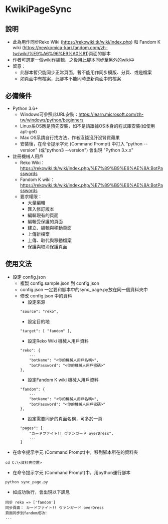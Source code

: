 # KwikiPageSync

## 說明
* 此為用作同步Reko Wiki (https://rekowiki.tk/wiki/index.php) 和 Fandom K wiki (https://newkomica-kari.fandom.com/zh-tw/wiki/%E9%A6%96%E9%A0%81)頁面的腳本
* 作者可選定一個wiki作編輯，之後用此腳本同步至另外的wiki中
* 留意：
    * 此腳本暫只能同步正常頁面，暫不能用作同步模版、分頁、或是檔案
    * 如頁面中有檔案，此腳本不能同時更新頁面中的檔案

## 必備條件
* Python 3.6+    
    * Windows可參照此URL安裝：https://learn.microsoft.com/zh-tw/windows/python/beginners
    * Linux系OS應是預先安裝，如不是請跟據OS本身的程式庫安裝(如使用apt-get)
    * Max OS系請自行找方法，作者沒錢沒肝沒腎買蘋果
    * 安裝後，在命令提示字元 (Command Prompt) 中打入 "python --version" (或"python3 --version") 會出現 "Python 3.x.x"
* 註冊機械人用戶    
    * Reko Wiki：https://rekowiki.tk/wiki/index.php/%E7%89%B9%E6%AE%8A:BotPasswords
    * Fandom K wiki：https://rekowiki.tk/wiki/index.php/%E7%89%B9%E6%AE%8A:BotPasswords
    * 要求權限：
        * 大量編輯
        * 匯入修訂版本	
        * 編輯現有的頁面	
        * 編輯受保護的頁面
        * 建立、編輯與移動頁面	
        * 上傳新檔案	
        * 上傳、取代與移動檔案
        * 保護與取消保護頁面


## 使用文法
* 設定 config.json
    * 複製 config.sample.json 到 config.json
    * config.json 一定要和腳本中的sync_page.py放在同一個資料夾中
    * 修改 config.json 中的資料
        * 設定來源
        ```
        "source": "reko",
        ```
        * 設定目的地
        ```
        "target": [ "fandom" ],
        ```
        * 設定Reko Wiki 機械人用戶資料
        ```
        "reko": {
            ...
            "botName": "<你的機械人用戶名稱>",
            "botPassword": "<你的機械人用戶密碼>"
        },
        ```
        * 設定Fandom K wiki 機械人用戶資料
        ```
        "fandom": {
            ...
            "botName": "<你的機械人用戶名稱>",
            "botPassword": "<你的機械人用戶密碼>"
        },
        ```
        * 設定需要同步的頁面名稱，可多於一頁
        ```
        "pages": [
            "カードファイト!! ヴァンガード overDress",
            ...            
        ]
        ```
* 在命令提示字元 (Command Prompt)中，移到腳本所在的資料夾
```
cd C:\<資料夾位置>
```
* 在命令提示字元 (Command Prompt)中，用python運行腳本
```
python sync_page.py
```
* 如成功執行，會出現以下訊息
```
同步 reko => ['fandom']
同步頁面： カードファイト!! ヴァンガード overDress
頁面同步到fandom成功!
...
```

